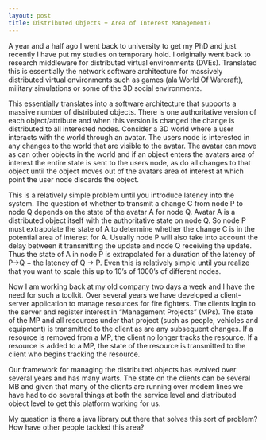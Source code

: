 ```yaml
--- 
layout: post
title: Distributed Objects + Area of Interest Management?
---
```

A year and a half ago I went back to university to get my PhD and just recently I have put my studies on temporary hold. I originally went back to research middleware for distributed virtual environments (DVEs). Translated this is essentially the network software architecture for massively distributed virtual environments such as games (ala World Of Warcraft), military simulations or some of the 3D social environments.

This essentially translates into a software architecture that supports a massive number of distributed objects. There is one authoritative version of each object/attribute and when this version is changed the change is distributed to all interested nodes. Consider a 3D world where a user interacts with the world through an avatar. The users node is interested in any changes to the world that are visible to the avatar. The avatar can move as can other objects in the world and if an object enters the avatars area of interest the entire state is sent to the users node, as do all changes to that object until the object moves out of the avatars area of interest at which point the user node discards the object.

This is a relatively simple problem until you introduce latency into the system. The question of whether to transmit a change C from node P to node Q depends on the state of the avatar A for node Q. Avatar A is a distributed object itself with the authoritative state on node Q. So node P must extrapolate the state of A to determine whether the change C is in the potential area of interest for A. Usually node P will also take into account the delay between it transmitting the update and node Q receiving the update. Thus the state of A in node P is extrapolated for a duration of the latency of P-&gt;Q + the latency of Q -&gt; P. Even this is relatively simple until you realize that you want to scale this up to 10’s of 1000’s of different nodes.

Now I am working back at my old company two days a week and I have the need for such a toolkit. Over several years we have developed a client-server application to manage resources for fire fighters. The clients login to the server and register interest in “Management Projects” (MPs). The state of the MP and all resources under that project (such as people, vehicles and equipment) is transmitted to the client as are any subsequent changes. If a resource is removed from a MP, the client no longer tracks the resource. If a resource is added to a MP, the state of the resource is transmitted to the client who begins tracking the resource.

Our framework for managing the distributed objects has evolved over several years and has many warts. The state on the clients can be several MB and given that many of the clients are running over modem lines we have had to do several things at both the service level and distributed object level to get this platform working for us.

My question is there a java library out there that solves this sort of problem? How have other people tackled this area?
